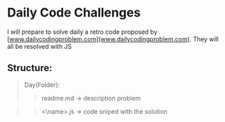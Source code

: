 # Daily Code Challenges

I will prepare to solve daily a retro code proposed by [www.dailycodingproblem.com](www.dailycodingproblem.com). They will all be resolved with JS

## Structure:
> Day(Folder):
>> readme.md -> description problem

>> <\name\>.js -> code sniped with the solution
